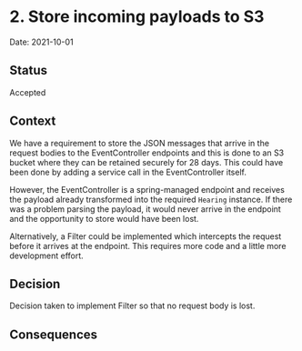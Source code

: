 # 2. Store incoming payloads to S3

Date: 2021-10-01

## Status

Accepted

## Context

We have a requirement to store the JSON messages that arrive in the request bodies to the EventController endpoints and this is done to an S3 bucket where they can be retained securely for 28 days. This could have been done by adding a service call in the EventController itself.   

However, the EventController is a spring-managed endpoint and receives the payload already transformed into the required ```Hearing``` instance. If there was a problem parsing the payload, it would never arrive in the endpoint and the opportunity to store would have been lost. 

Alternatively, a Filter could be implemented which intercepts the request before it arrives at the endpoint. This requires more code and a little more development effort.

## Decision

Decision taken to implement Filter so that no request body is lost.

## Consequences


